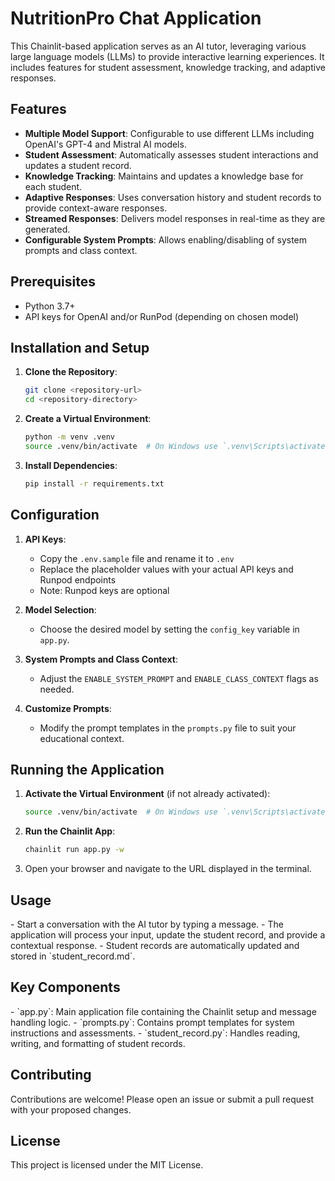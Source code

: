# NutritionPro Chat Application

<NEED TO UPDATE>

This Chainlit-based application serves as an AI tutor, leveraging various large language models (LLMs) to provide interactive learning experiences. It includes features for student assessment, knowledge tracking, and adaptive responses.

## Features

<NEED TO UPDATE>

- **Multiple Model Support**: Configurable to use different LLMs including OpenAI's GPT-4 and Mistral AI models.
- **Student Assessment**: Automatically assesses student interactions and updates a student record.
- **Knowledge Tracking**: Maintains and updates a knowledge base for each student.
- **Adaptive Responses**: Uses conversation history and student records to provide context-aware responses.
- **Streamed Responses**: Delivers model responses in real-time as they are generated.
- **Configurable System Prompts**: Allows enabling/disabling of system prompts and class context.

## Prerequisites

- Python 3.7+
- API keys for OpenAI and/or RunPod (depending on chosen model)

## Installation and Setup

1. **Clone the Repository**:
   ```sh
   git clone <repository-url>
   cd <repository-directory>
   ```

2. **Create a Virtual Environment**:
   ```sh
   python -m venv .venv
   source .venv/bin/activate  # On Windows use `.venv\Scripts\activate`
   ```

3. **Install Dependencies**:
   ```sh
   pip install -r requirements.txt
   ```

## Configuration

<NEED TO UPDATE>

1. **API Keys**: 
   - Copy the `.env.sample` file and rename it to `.env`
   - Replace the placeholder values with your actual API keys and Runpod endpoints
   - Note: Runpod keys are optional

2. **Model Selection**:
   - Choose the desired model by setting the `config_key` variable in `app.py`.

3. **System Prompts and Class Context**:
   - Adjust the `ENABLE_SYSTEM_PROMPT` and `ENABLE_CLASS_CONTEXT` flags as needed.

4. **Customize Prompts**:
   - Modify the prompt templates in the `prompts.py` file to suit your educational context.

## Running the Application

1. **Activate the Virtual Environment** (if not already activated):
   ```sh
   source .venv/bin/activate  # On Windows use `.venv\Scripts\activate`
   ```

2. **Run the Chainlit App**:
   ```sh
   chainlit run app.py -w
   ```

3. Open your browser and navigate to the URL displayed in the terminal.

## Usage

<NEED TO UPDATE>
- Start a conversation with the AI tutor by typing a message.
- The application will process your input, update the student record, and provide a contextual response.
- Student records are automatically updated and stored in `student_record.md`.

## Key Components

<NEED TO UPDATE>
- `app.py`: Main application file containing the Chainlit setup and message handling logic.
- `prompts.py`: Contains prompt templates for system instructions and assessments.
- `student_record.py`: Handles reading, writing, and formatting of student records.

## Contributing

Contributions are welcome! Please open an issue or submit a pull request with your proposed changes.

## License

This project is licensed under the MIT License.